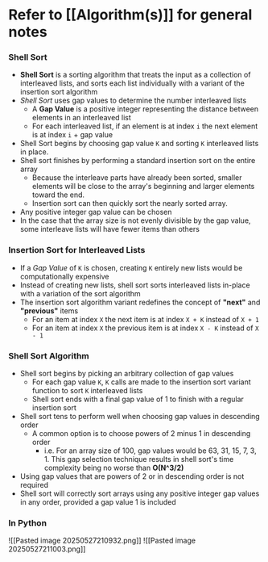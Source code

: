 # Refer to [[Algorithm(s)]] for general notes
### Shell Sort
- **Shell Sort** is a sorting algorithm that treats the input as a collection of interleaved lists, and sorts each list individually with a variant of the insertion sort algorithm
- *Shell Sort* uses gap values to determine the number interleaved lists
	- A **Gap Value** is a positive integer representing the distance between elements in an interleaved list
	- For each interleaved list, if an element is at index `i` the next element is at index `i` + gap value
- Shell Sort begins by choosing gap value `K` and sorting `K` interleaved lists in place. 
- Shell sort finishes by performing a standard insertion sort on the entire array
	- Because the interleave parts have already been sorted, smaller elements will be close to the array's beginning and larger elements toward the end.
	- Insertion sort can then quickly sort the nearly sorted array.
- Any positive integer gap value can be chosen
- In the case that the array size is not evenly divisible by the gap value, some interleave lists will have fewer items than others
### Insertion Sort for Interleaved Lists
- If a *Gap Value* of `K` is chosen, creating `K` entirely new lists would be computationally expensive
- Instead of creating new lists, shell sort sorts interleaved lists in-place with a variation of the sort algorithm
- The insertion sort algorithm variant redefines the concept of **"next"** and **"previous"** items
	- For an item at index `X` the next item is at index `X + K` instead of `X + 1` 
	- For an item at index `X` the previous item is at index `X - K` instead of `X - 1`
### Shell Sort Algorithm
- Shell sort begins by picking an arbitrary collection of gap values
	- For each gap value `K`, `K` calls are made to the insertion sort variant function to sort `K` interleaved lists
	- Shell sort ends with a final gap value of 1 to finish with a regular insertion sort
- Shell sort tens to perform well when choosing gap values in descending order
	- A common option is to choose powers of 2 minus 1 in descending order
		- i.e. For an array size of 100, gap values would be 63, 31, 15, 7, 3, 1. This gap selection technique results in shell sort's time complexity being no worse than **O(N^3/2)**
- Using gap values that are powers of 2 or in descending order is not required
- Shell sort will correctly sort arrays using any positive integer gap values in any order, provided a gap value 1 is included
### In Python
![[Pasted image 20250527210932.png]]
![[Pasted image 20250527211003.png]]
